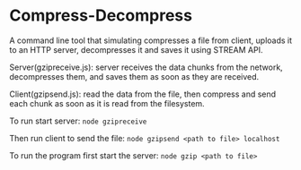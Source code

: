 # Compress-Decompress
A command line tool that simulating compresses a file from client, uploads it to an HTTP server, decompresses it and saves it using STREAM API.

Server(gzipreceive.js): server receives the data chunks from the network, decompresses them, and saves them as soon as they are received.

Client(gzipsend.js):  read the data from the file, then compress and send each chunk as soon as it is read from the filesystem.

To run start server:
`node gzipreceive`

Then run client to send the file:
`node gzipsend <path to file> localhost`


To run the program first start the server:  `node gzip <path to file>`
